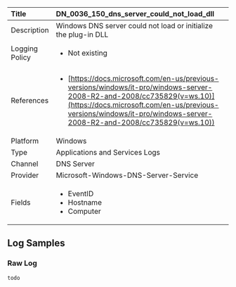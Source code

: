 | Title          | DN_0036_150_dns_server_could_not_load_dll       |
|:---------------|:------------------|
| Description    | Windows DNS server could not load or initialize the plug-in DLL |
| Logging Policy | <ul><li> Not existing </li></ul> |
| References     | <ul><li>[https://docs.microsoft.com/en-us/previous-versions/windows/it-pro/windows-server-2008-R2-and-2008/cc735829(v=ws.10)](https://docs.microsoft.com/en-us/previous-versions/windows/it-pro/windows-server-2008-R2-and-2008/cc735829(v=ws.10))</li></ul> |
| Platform       | Windows    |
| Type           | Applications and Services Logs        |
| Channel        | DNS Server     |
| Provider       | Microsoft-Windows-DNS-Server-Service    |
| Fields         | <ul><li>EventID</li><li>Hostname</li><li>Computer</li></ul> |


## Log Samples

### Raw Log

```
todo

```




